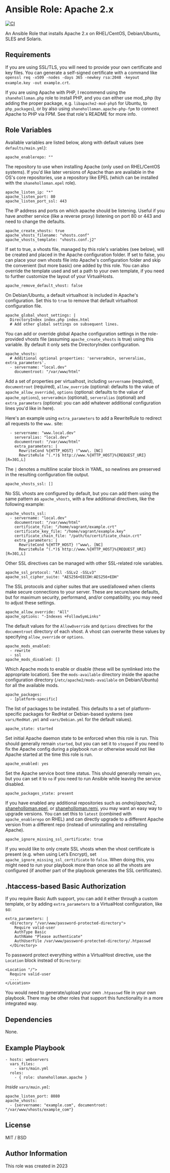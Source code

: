 # Ansible Role: Apache 2.x

[![CI](https://github.com/shaneholloman-org/ansible-role-apache/actions/workflows/ci.yml/badge.svg)](https://github.com/shaneholloman-org/ansible-role-apache/actions/workflows/ci.yml)

An Ansible Role that installs Apache 2.x on RHEL/CentOS, Debian/Ubuntu, SLES and Solaris.

## Requirements

If you are using SSL/TLS, you will need to provide your own certificate and key files. You can generate a self-signed certificate with a command like `openssl req -x509 -nodes -days 365 -newkey rsa:2048 -keyout example.key -out example.crt`.

If you are using Apache with PHP, I recommend using the `shaneholloman.php` role to install PHP, and you can either use mod_php (by adding the proper package, e.g. `libapache2-mod-php5` for Ubuntu, to `php_packages`), or by also using `shaneholloman.apache-php-fpm` to connect Apache to PHP via FPM. See that role's README for more info.

## Role Variables

Available variables are listed below, along with default values (see `defaults/main.yml`):

    apache_enablerepo: ""

The repository to use when installing Apache (only used on RHEL/CentOS systems). If you'd like later versions of Apache than are available in the OS's core repositories, use a repository like EPEL (which can be installed with the `shaneholloman.epel` role).

    apache_listen_ip: "*"
    apache_listen_port: 80
    apache_listen_port_ssl: 443

The IP address and ports on which apache should be listening. Useful if you have another service (like a reverse proxy) listening on port 80 or 443 and need to change the defaults.

    apache_create_vhosts: true
    apache_vhosts_filename: "vhosts.conf"
    apache_vhosts_template: "vhosts.conf.j2"

If set to true, a vhosts file, managed by this role's variables (see below), will be created and placed in the Apache configuration folder. If set to false, you can place your own vhosts file into Apache's configuration folder and skip the convenient (but more basic) one added by this role. You can also override the template used and set a path to your own template, if you need to further customize the layout of your VirtualHosts.

    apache_remove_default_vhost: false

On Debian/Ubuntu, a default virtualhost is included in Apache's configuration. Set this to `true` to remove that default virtualhost configuration file.

    apache_global_vhost_settings: |
      DirectoryIndex index.php index.html
      # Add other global settings on subsequent lines.

You can add or override global Apache configuration settings in the role-provided vhosts file (assuming `apache_create_vhosts` is true) using this variable. By default it only sets the DirectoryIndex configuration.

    apache_vhosts:
      # Additional optional properties: 'serveradmin, serveralias, extra_parameters'.
      - servername: "local.dev"
        documentroot: "/var/www/html"

Add a set of properties per virtualhost, including `servername` (required), `documentroot` (required), `allow_override` (optional: defaults to the value of `apache_allow_override`), `options` (optional: defaults to the value of `apache_options`), `serveradmin` (optional), `serveralias` (optional) and `extra_parameters` (optional: you can add whatever additional configuration lines you'd like in here).

Here's an example using `extra_parameters` to add a RewriteRule to redirect all requests to the `www.` site:

      - servername: "www.local.dev"
        serveralias: "local.dev"
        documentroot: "/var/www/html"
        extra_parameters: |
          RewriteCond %{HTTP_HOST} !^www\. [NC]
          RewriteRule ^(.*)$ http://www.%{HTTP_HOST}%{REQUEST_URI} [R=301,L]

The `|` denotes a multiline scalar block in YAML, so newlines are preserved in the resulting configuration file output.

    apache_vhosts_ssl: []

No SSL vhosts are configured by default, but you can add them using the same pattern as `apache_vhosts`, with a few additional directives, like the following example:

    apache_vhosts_ssl:
      - servername: "local.dev"
        documentroot: "/var/www/html"
        certificate_file: "/home/vagrant/example.crt"
        certificate_key_file: "/home/vagrant/example.key"
        certificate_chain_file: "/path/to/certificate_chain.crt"
        extra_parameters: |
          RewriteCond %{HTTP_HOST} !^www\. [NC]
          RewriteRule ^(.*)$ http://www.%{HTTP_HOST}%{REQUEST_URI} [R=301,L]

Other SSL directives can be managed with other SSL-related role variables.

    apache_ssl_protocol: "All -SSLv2 -SSLv3"
    apache_ssl_cipher_suite: "AES256+EECDH:AES256+EDH"

The SSL protocols and cipher suites that are used/allowed when clients make secure connections to your server. These are secure/sane defaults, but for maximum security, performand, and/or compatibility, you may need to adjust these settings.

    apache_allow_override: "All"
    apache_options: "-Indexes +FollowSymLinks"

The default values for the `AllowOverride` and `Options` directives for the `documentroot` directory of each vhost.  A vhost can overwrite these values by specifying `allow_override` or `options`.

    apache_mods_enabled:
      - rewrite
      - ssl
    apache_mods_disabled: []

Which Apache mods to enable or disable (these will be symlinked into the appropriate location). See the `mods-available` directory inside the apache configuration directory (`/etc/apache2/mods-available` on Debian/Ubuntu) for all the available mods.

    apache_packages:
      - [platform-specific]

The list of packages to be installed. This defaults to a set of platform-specific packages for RedHat or Debian-based systems (see `vars/RedHat.yml` and `vars/Debian.yml` for the default values).

    apache_state: started

Set initial Apache daemon state to be enforced when this role is run. This should generally remain `started`, but you can set it to `stopped` if you need to fix the Apache config during a playbook run or otherwise would not like Apache started at the time this role is run.

    apache_enabled: yes

Set the Apache service boot time status. This should generally remain `yes`, but you can set it to `no` if you need to run Ansible while leaving the service disabled.

    apache_packages_state: present

If you have enabled any additional repositories such as _ondrej/apache2_, [shaneholloman.epel](https://github.com/shaneholloman/ansible-role-epel), or [shaneholloman.remi](https://github.com/shaneholloman/ansible-role-remi), you may want an easy way to upgrade versions. You can set this to `latest` (combined with `apache_enablerepo` on RHEL) and can directly upgrade to a different Apache version from a different repo (instead of uninstalling and reinstalling Apache).

    apache_ignore_missing_ssl_certificate: true

If you would like to only create SSL vhosts when the vhost certificate is present (e.g. when using Let’s Encrypt), set `apache_ignore_missing_ssl_certificate` to `false`. When doing this, you might need to run your playbook more than once so all the vhosts are configured (if another part of the playbook generates the SSL certificates).

## .htaccess-based Basic Authorization

If you require Basic Auth support, you can add it either through a custom template, or by adding `extra_parameters` to a VirtualHost configuration, like so:

    extra_parameters: |
      <Directory "/var/www/password-protected-directory">
        Require valid-user
        AuthType Basic
        AuthName "Please authenticate"
        AuthUserFile /var/www/password-protected-directory/.htpasswd
      </Directory>

To password protect everything within a VirtualHost directive, use the `Location` block instead of `Directory`:

    <Location "/">
      Require valid-user
      ....
    </Location>

You would need to generate/upload your own `.htpasswd` file in your own playbook. There may be other roles that support this functionality in a more integrated way.

## Dependencies

None.

## Example Playbook

    - hosts: webservers
      vars_files:
        - vars/main.yml
      roles:
        - { role: shaneholloman.apache }

*Inside `vars/main.yml`*:

    apache_listen_port: 8080
    apache_vhosts:
      - {servername: "example.com", documentroot: "/var/www/vhosts/example_com"}

## License

MIT / BSD

## Author Information

This role was created in 2023


